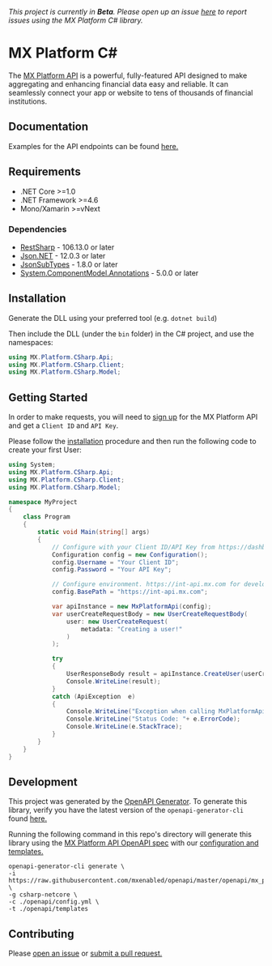 *This project is currently in **Beta**. Please open up an issue [here](https://github.com/mxenabled/mx-platform-csharp/issues) to report issues using the MX Platform C# library.*

# MX Platform C# #

The [MX Platform API](https://www.mx.com/products/platform-api) is a powerful, fully-featured API designed to make aggregating and enhancing financial data easy and reliable. It can seamlessly connect your app or website to tens of thousands of financial institutions.

## Documentation

Examples for the API endpoints can be found [here.](docs/MxPlatformApi.md)

## Requirements
- .NET Core >=1.0
- .NET Framework >=4.6
- Mono/Xamarin >=vNext

### Dependencies

- [RestSharp](https://www.nuget.org/packages/RestSharp) - 106.13.0 or later
- [Json.NET](https://www.nuget.org/packages/Newtonsoft.Json/) - 12.0.3 or later
- [JsonSubTypes](https://www.nuget.org/packages/JsonSubTypes/) - 1.8.0 or later
- [System.ComponentModel.Annotations](https://www.nuget.org/packages/System.ComponentModel.Annotations) - 5.0.0 or later

## Installation
Generate the DLL using your preferred tool (e.g. `dotnet build`)

Then include the DLL (under the `bin` folder) in the C# project, and use the namespaces:
```csharp
using MX.Platform.CSharp.Api;
using MX.Platform.CSharp.Client;
using MX.Platform.CSharp.Model;
```

## Getting Started

In order to make requests, you will need to [sign up](https://dashboard.mx.com/sign_up) for the MX Platform API and get a `Client ID` and `API Key`.

Please follow the [installation](#installation) procedure and then run the following code to create your first User:

```csharp
using System;
using MX.Platform.CSharp.Api;
using MX.Platform.CSharp.Client;
using MX.Platform.CSharp.Model;

namespace MyProject
{
    class Program
    {
        static void Main(string[] args)
        {
            // Configure with your Client ID/API Key from https://dashboard.mx.com
            Configuration config = new Configuration();
            config.Username = "Your Client ID";
            config.Password = "Your API Key";

            // Configure environment. https://int-api.mx.com for development, https://api.mx.com for production
            config.BasePath = "https://int-api.mx.com";

            var apiInstance = new MxPlatformApi(config);
            var userCreateRequestBody = new UserCreateRequestBody(
                user: new UserCreateRequest(
                    metadata: "Creating a user!"
                )
            );

            try
            {
                UserResponseBody result = apiInstance.CreateUser(userCreateRequestBody);
                Console.WriteLine(result);
            }
            catch (ApiException  e)
            {
                Console.WriteLine("Exception when calling MxPlatformApi.CreateUser: " + e.Message );
                Console.WriteLine("Status Code: "+ e.ErrorCode);
                Console.WriteLine(e.StackTrace);
            }
        }
    }
}

```

## Development

This project was generated by the [OpenAPI Generator](https://openapi-generator.tech). To generate this library, verify you have the latest version of the `openapi-generator-cli` found [here.](https://github.com/OpenAPITools/openapi-generator#17---npm)

Running the following command in this repo's directory will generate this library using the [MX Platform API OpenAPI spec](https://github.com/mxenabled/openapi/blob/master/openapi/mx_platform_api.yml) with our [configuration and templates.](https://github.com/mxenabled/mx-platform-ruby/tree/master/openapi)
```shell
openapi-generator-cli generate \
-i https://raw.githubusercontent.com/mxenabled/openapi/master/openapi/mx_platform_api.yml \
-g csharp-netcore \
-c ./openapi/config.yml \
-t ./openapi/templates
```

## Contributing

Please [open an issue](https://github.com/mxenabled/mx-platform-csharp/issues) or [submit a pull request.](https://github.com/mxenabled/mx-platform-csharp/pulls)
